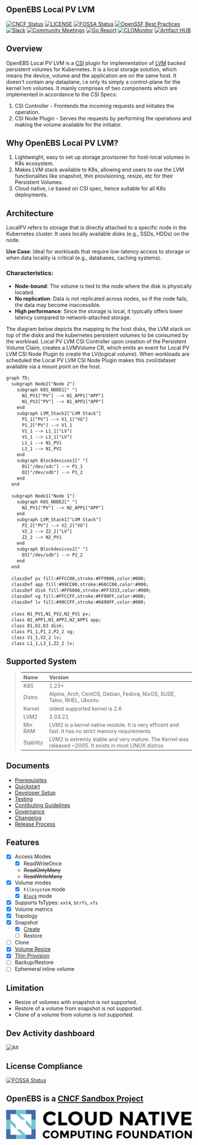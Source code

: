 ## OpenEBS Local PV LVM

[![CNCF Status](https://img.shields.io/badge/cncf%20status-sandbox-blue.svg)](https://www.cncf.io/projects/openebs/)
[![LICENSE](https://img.shields.io/github/license/openebs/openebs.svg)](./LICENSE)
[![FOSSA Status](https://app.fossa.com/api/projects/custom%2B162%2Fgithub.com%2Fopenebs%2Flvm-localpv.svg?type=shield&issueType=license)](https://app.fossa.com/projects/custom%2B162%2Fgithub.com%2Fopenebs%2Flvm-localpv?ref=badge_shield&issueType=license)
[![OpenSSF Best Practices](https://www.bestpractices.dev/projects/4548/badge)](https://www.bestpractices.dev/projects/4548)
[![Slack](https://img.shields.io/badge/chat-slack-ff1493.svg?style=flat-square)](https://kubernetes.slack.com/messages/openebs)
[![Community Meetings](https://img.shields.io/badge/Community-Meetings-blue)](https://us05web.zoom.us/j/87535654586?pwd=CigbXigJPn38USc6Vuzt7qSVFoO79X.1)
[![Go Report](https://goreportcard.com/badge/github.com/openebs/lvm-localpv)](https://goreportcard.com/report/github.com/openebs/lvm-localpv)
[![CLOMonitor](https://img.shields.io/endpoint?url=https://clomonitor.io/api/projects/cncf/openebs/badge)](https://clomonitor.io/projects/cncf/openebs)
[![Artifact HUB](https://img.shields.io/endpoint?url=https://artifacthub.io/badge/repository/openebs)](https://artifacthub.io/packages/helm/openebs/openebs)

## Overview

OpenEBS Local PV LVM is a [CSI](https://github.com/container-storage-interface/spec) plugin for implementation of [LVM](https://en.wikipedia.org/wiki/Logical_Volume_Manager_(Linux)) backed persistent volumes for Kubernetes. It is a local storage solution, which means the device, volume and the application are on the same host. It doesn't contain any dataplane, i.e only its simply a control-plane for the kernel lvm volumes. It mainly comprises of two components which are implemented in accordance to the CSI Specs:

1. CSI Controller - Frontends the incoming requests and initiates the operation.
2. CSI Node Plugin - Serves the requests by performing the operations and making the volume available for the initiator.

## Why OpenEBS Local PV LVM?

1. Lightweight, easy to set up storage provisoner for host-local volumes in K8s ecosystem.
2. Makes LVM stack available to K8s, allowing end users to use the LVM functionalites like snapshot, thin provisioning, resize, etc for their Persistent Volumes.
3. Cloud native, i.e based on CSI spec, hence suitable for all K8s deployments.

## Architecture

LocalPV refers to storage that is directly attached to a specific node in the Kubernetes cluster. It uses locally available disks (e.g., SSDs, HDDs) on the node.

<b>Use Case</b>: Ideal for workloads that require low-latency access to storage or when data locality is critical (e.g., databases, caching systems).

### Characteristics:

- <b>Node-bound</b>: The volume is tied to the node where the disk is physically located.
- <b>No replication</b>: Data is not replicated across nodes, so if the node fails, the data may become inaccessible.
- <b>High performance</b>: Since the storage is local, it typically offers lower latency compared to network-attached storage.

The diagram below depicts the mapping to the host disks, the LVM stack on top of the disks and the kubernetes persistent volumes to be consumed by the workload. Local PV LVM CSI Controller upon creation of the Persistent Volume Claim, creates a LVMVolume CR, which emits an event for Local PV LVM CSI Node Plugin to create the LV(logical volume). When workloads are scheduled the Local PV LVM CSI Node Plugin makes this zvol/dataset available via a mount point on the host.

```mermaid
graph TD;
  subgraph Node2["Node 2"]
    subgraph K8S_NODE1[" "]
      N1_PV1["PV"] --> N1_APP1["APP"]
      N1_PV2["PV"] --> N1_APP2["APP"]
    end
    subgraph LVM_Stack2["LVM Stack"]
      P1_1["PV"] --> V1_1["VG"]
      P1_2["PV"] --> V1_1
      V1_1 --> L1_1["LV"]
      V1_1 --> L3_1["LV"]
      L1_1 --> N1_PV1 
      L3_1 --> N1_PV2
    end
    subgraph Blockdevices1[" "]
      D1["/dev/sdc"] --> P1_1
      D2["/dev/sdb"] --> P1_2
    end
  end

  subgraph Node1["Node 1"]
    subgraph K8S_NODE2[" "]
      N2_PV1["PV"] --> N2_APP1["APP"]
    end
    subgraph LVM_Stack1["LVM Stack"]
      P2_2["PV"] --> V2_2["VG"]
      V2_2 --> Z2_2["LV"]
      Z2_2 --> N2_PV1 
    end
    subgraph Blockdevices2[" "]
      D3["/dev/sdb"] --> P2_2
    end
  end

  classDef pv fill:#FFCC00,stroke:#FF9900,color:#000;
  classDef app fill:#99CC00,stroke:#66CC00,color:#000;
  classDef disk fill:#FF6666,stroke:#FF3333,color:#000;
  classDef vg fill:#FFCCFF,stroke:#FF99FF,color:#000;
  classDef lv fill:#99CCFF,stroke:#6699FF,color:#000;

  class N1_PV1,N1_PV2,N2_PV1 pv;
  class N1_APP1,N1_APP2,N2_APP1 app;
  class D1,D2,D3 disk;
  class P1_1,P1_2,P2_2 vg;
  class V1_1,V2_2 lv;
  class L1_1,L3_1,Z2_2 lv;

```

## Supported System

> | Name | Version |
> | :--- | :--- |
> | K8S | 1.23+ |
> | Distro | Alpine, Arch, CentOS, Debian, Fedora, NixOS, SUSE, Talos, RHEL, Ubuntu |
> | Kernel | oldest supported kernel is 2.6 |
> | LVM2 | 2.03.21 |
> | Min RAM | LVM2 is a kernel native module. It is very efficent and fast. It has no strict memory requirements |
> Stability | LVM2 is extremly stable and very mature. The Kernel was released ~2005. It exists in most LINUX distros |

## Documents

- [Prerequisites](./docs/quickstart.md#prerequisites)
- [Quickstart](./docs/quickstart.md#setup)
- [Developer Setup](./docs/developer-setup.md#development-workflow)
- [Testing](./docs/developer-setup.md#testing)
- [Contibuting Guidelines](./CONTRIBUTING.md)
- [Governance](./GOVERNANCE.md)
- [Changelog](./CHANGELOG.md)
- [Release Process](./RELEASE.md)

Features
---

- [x] Access Modes
    - [x] ReadWriteOnce
    - ~~ReadOnlyMany~~
    - ~~ReadWriteMany~~
- [x] Volume modes
    - [x] `Filesystem` mode
    - [x] [`Block`](docs/raw-block-volume.md) mode
- [x] Supports fsTypes: `ext4`, `btrfs`, `xfs`
- [x] Volume metrics
- [x] Topology
- [x] Snapshot
    - [x] [Create](docs/snapshot.md)
    - [ ] Restore
- [ ] Clone
- [x] [Volume Resize](docs/resize.md)
- [x] [Thin Provision](docs/thin_provision.md)
- [ ] Backup/Restore
- [ ] Ephemeral inline volume

## Limitation

- Resize of volumes with snapshot is not supported.
- Restore of a volume from snapshot is not supported.
- Clone of a volume from volume is not supported.

## Dev Activity dashboard

![Alt](https://repobeats.axiom.co/api/embed/1bb8799af15de72cbe5cca8edb1641c7fdc31cb2.svg "Repobeats analytics image")

## License Compliance

[![FOSSA Status](https://app.fossa.com/api/projects/custom%2B162%2Fgithub.com%2Fopenebs%2Flvm-localpv.svg?type=large&issueType=license)](https://app.fossa.com/projects/custom%2B162%2Fgithub.com%2Fopenebs%2Flvm-localpv?ref=badge_large&issueType=license)

## OpenEBS is a [CNCF Sandbox Project](https://www.cncf.io/projects/openebs)

![OpenEBS is a CNCF Sandbox Project](https://github.com/cncf/artwork/blob/main/other/cncf/horizontal/color/cncf-color.png)
